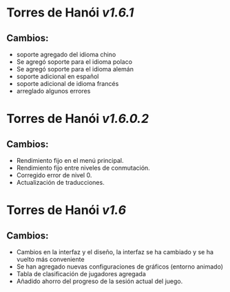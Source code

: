 # **Torres de Hanói** *v1.6.1*

## Cambios:
- soporte agregado del idioma chino
- Se agregó soporte para el idioma polaco
- Se agregó soporte para el idioma alemán
- soporte adicional en español
- soporte adicional de idioma francés
- arreglado algunos errores

# **Torres de Hanói** *v1.6.0.2*

## Cambios:
- Rendimiento fijo en el menú principal.
- Rendimiento fijo entre niveles de conmutación.
- Corregido error de nivel 0.
- Actualización de traducciones.

# **Torres de Hanói** *v1.6*

## Cambios:
- Cambios en la interfaz y el diseño, la interfaz se ha cambiado y se ha vuelto más conveniente
- Se han agregado nuevas configuraciones de gráficos (entorno animado)
- Tabla de clasificación de jugadores agregada
- Añadido ahorro del progreso de la sesión actual del juego.